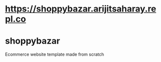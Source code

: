 # https://shoppybazar.arijitsaharay.repl.co
# shoppybazar
Ecommerce website template made from scratch
